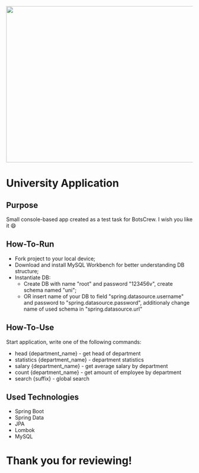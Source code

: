 <img src="https://i.ibb.co/5xLcGM0/f3b4238175fc8c88229595b50f514d09.gif" width="1013" height="422" />

# University Application

## Purpose

Small console-based app created as a test task for BotsCrew. I wish you like it :smile:

## How-To-Run

* Fork project to your local device;
* Download and install MySQL Workbench for better understanding DB structure;
* Instantiate DB:
    * Create DB with name "root" and password "123456v", create schema named "uni";
    * OR insert name of your DB to field "spring.datasource.username" and password to "spring.datasource.password", additionaly change name of used schema in "spring.datasource.url"

## How-To-Use

Start application, write one of the following commands:

* head {department_name} - get head of department           
* statistics {department_name} - department statistics         
* salary {department_name} - get average salary by department
* count {department_name} - get amount of employee by department   
* search {suffix} - global search          

## Used Technologies

* Spring Boot
* Spring Data
* JPA
* Lombok
* MySQL

# Thank you for reviewing!
